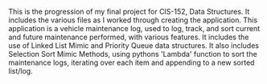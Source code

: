 This is the progression of my final project for CIS-152, Data Structures. It includes the various files as I worked through creating the application. This application is a vehicle maintenance log, used to log, track, and sort current and future maintenance performed, with various features. It includes the use of Linked List Mimic and Priority Queue data structures. It also includes Selection Sort Mimic Methods, using pythons 'Lambda' function to sort the maintenance logs, iterating over each item and appending to a new sorted list/log.

